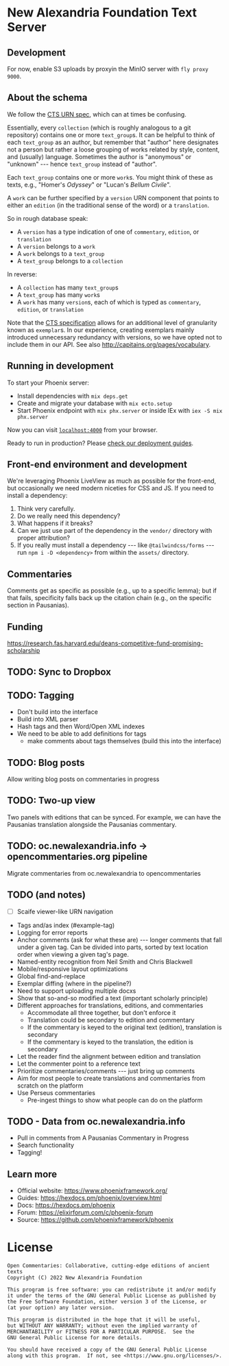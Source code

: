 # New Alexandria Foundation Text Server

## Development

For now, enable S3 uploads by proxyin the MinIO server with `fly proxy 9000`.

## About the schema

We follow the [CTS URN spec](http://cite-architecture.github.io/ctsurn_spec/),
which can at times be confusing.

Essentially, every `collection` (which is roughly analogous to a git repository)
contains one or more `text_group`s. It can be helpful to think of each
`text_group` as an author, but remember that "author" here designates not a
person but rather a loose grouping of works related by style, content, and
(usually) language. Sometimes the author is "anonymous" or "unknown" --- hence
`text_group` instead of "author".

Each `text_group` contains one or more `work`s. You might think of these as
texts, e.g., "Homer's _Odyssey_" or "Lucan's _Bellum Civile_".

A `work` can be further specified by a `version` URN component that points to
either an `edition` (in the traditional sense of the word) or a `translation`.

So in rough database speak:

- A `version` has a type indication of one of `commentary`, `edition`, or `translation`
- A `version` belongs to a `work`
- A `work` belongs to a `text_group`
- A `text_group` belongs to a `collection`

In reverse:

- A `collection` has many `text_group`s
- A `text_group` has many `work`s
- A `work` has many `version`s,
  each of which is typed as `commentary`, `edition`, or `translation`

Note that the [CTS specification](http://cite-architecture.github.io/cts_spec/) allows for
an additional level of granularity known as `exemplar`s. In our experience, creating
exemplars mainly introduced unnecessary redundancy with versions, so we have
opted not to include them in our API. See also http://capitains.org/pages/vocabulary.

## Running in development

To start your Phoenix server:

  * Install dependencies with `mix deps.get`
  * Create and migrate your database with `mix ecto.setup`
  * Start Phoenix endpoint with `mix phx.server` or inside IEx with `iex -S mix phx.server`

Now you can visit [`localhost:4000`](http://localhost:4000) from your browser.

Ready to run in production? Please [check our deployment guides](https://hexdocs.pm/phoenix/deployment.html).

## Front-end environment and development

We're leveraging Phoenix LiveView as much as possible for the front-end, but
occasionally we need modern niceties for CSS and JS. If you need to install a
dependency:

1. Think very carefully.
2. Do we really need this dependency?
3. What happens if it breaks?
4. Can we just use part of the dependency in the `vendor/` directory with proper attribution?
5. If you really must install a dependency --- like `@tailwindcss/forms` --- run `npm i -D <dependency>`
from within the `assets/` directory.

## Commentaries

Comments get as specific as possible (e.g., up to a specific lemma); but if that
fails, specificity falls back up the citation chain (e.g., on the specific
section in Pausanias).

## Funding

https://research.fas.harvard.edu/deans-competitive-fund-promising-scholarship


## TODO: Sync to Dropbox

## TODO: Tagging

- Don't build into the interface
- Build into XML parser
- Hash tags and then Word/Open XML indexes
- We need to be able to add definitions for tags
  - make comments about tags themselves (build this into the interface)

## TODO: Blog posts

Allow writing blog posts on commentaries in progress

## TODO: Two-up view

Two panels with editions that can be synced. For example,
we can have the Pausanias translation alongside the
Pausanias commentary.

## TODO: oc.newalexandria.info -> opencommentaries.org pipeline

Migrate commentaries from oc.newalexandria to opencommentaries

## TODO (and notes)

- [ ] Scaife viewer-like URN navigation
- Tags and/as index (#example-tag)
- Logging for error reports
- Anchor comments (ask for what these are) --- longer comments that fall under
  a given tag. Can be divided into parts, sorted by text location order
  when viewing a given tag's page.
- Named-entity recognition from Neil Smith and Chris Blackwell
- Mobile/responsive layout optimizations
- Global find-and-replace
- Exemplar diffing (where in the pipeline?)
- Need to support uploading multiple docxs
- Show that so-and-so modified a text (important scholarly principle)
- Different approaches for translations, editions, and commentaries
  - Accommodate all three together, but don't enforce it
  - Translation could be secondary to edition and commentary
  - If the commentary is keyed to the original text (edition), translation is secondary
  - If the commentary is keyed to the translation, the edition is secondary
- Let the reader find the alignment between edition and translation
- Let the commenter point to a reference text
- Prioritize commentaries/comments --- just bring up comments
- Aim for most people to create translations and commentaries from scratch on the platform
- Use Perseus commentaries
  - Pre-ingest things to show what people can do on the platform

## TODO - Data from oc.newalexandria.info

- Pull in comments from A Pausanias Commentary in Progress
- Search functionality
- Tagging!

## Learn more

  * Official website: https://www.phoenixframework.org/
  * Guides: https://hexdocs.pm/phoenix/overview.html
  * Docs: https://hexdocs.pm/phoenix
  * Forum: https://elixirforum.com/c/phoenix-forum
  * Source: https://github.com/phoenixframework/phoenix

# License

    Open Commentaries: Collaborative, cutting-edge editions of ancient texts
    Copyright (C) 2022 New Alexandria Foundation

    This program is free software: you can redistribute it and/or modify
    it under the terms of the GNU General Public License as published by
    the Free Software Foundation, either version 3 of the License, or
    (at your option) any later version.

    This program is distributed in the hope that it will be useful,
    but WITHOUT ANY WARRANTY; without even the implied warranty of
    MERCHANTABILITY or FITNESS FOR A PARTICULAR PURPOSE.  See the
    GNU General Public License for more details.

    You should have received a copy of the GNU General Public License
    along with this program.  If not, see <https://www.gnu.org/licenses/>.
